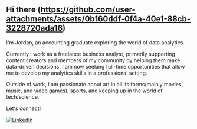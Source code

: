 ## Hi there (https://github.com/user-attachments/assets/0b160ddf-0f4a-40e1-88cb-3228720ada16)


I'm Jordan, an accounting graduate exploring the world of data analytics.

Currently I work as a freelance business analyst, primarily supporting content creators and members of my community by helping them make data-driven decisions. I am now seeking full-time opportunities that allow me to develop my analytics skills in a professional setting.

Outside of work, I am passionate about art in all its forms(mainly movies, music, and video games), sports, and keeping up in the world of tech/science. 

Let's connect!


[![LinkedIn](https://img.shields.io/badge/LinkedIn-blue?logo=linkedin&logoColor=white)](https://www.linkedin.com/in/jordan-chong//)



